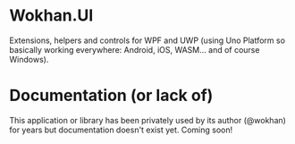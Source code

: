 # Wokhan.UI
Extensions, helpers and controls for WPF and UWP (using Uno Platform so basically working everywhere: Android, iOS, WASM... and of course Windows).

# Documentation (or lack of)
This application or library has been privately used by its author (@wokhan) for years but documentation doesn't exist yet. Coming soon!
